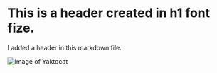 # This is a header created in h1 font fize. 


I added a header in this markdown file.

![Image of Yaktocat](https://octodex.github.com/images/yaktocat.png)
